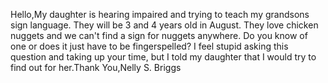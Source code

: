 Hello,My daughter is hearing impaired and trying to teach my grandsons sign language. They 
				will be 3 and 4 years old in August. They love chicken nuggets and we can't find a sign for nuggets anywhere. Do 
				you know of one or does it just have to be fingerspelled? I feel stupid asking this question and taking up your 
				time, but I told my daughter that I would try to find out for her.Thank You,Nelly S. Briggs